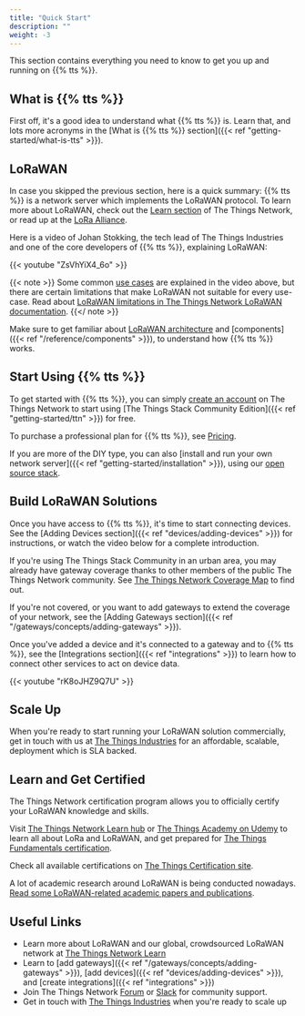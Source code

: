 ```yaml
---
title: "Quick Start"
description: ""
weight: -3
---
```


This section contains everything you need to know to get you up and running on {{% tts %}}.

<!--more-->

## What is {{% tts %}}

First off, it's a good idea to understand what {{% tts %}} is. Learn that, and lots more acronyms in the [What is {{% tts %}} section]({{< ref "getting-started/what-is-tts" >}}).

## LoRaWAN

In case you skipped the previous section, here is a quick summary: {{% tts %}} is a network server which implements the LoRaWAN protocol. To learn more about LoRaWAN, check out the [Learn section](https://thethingsnetwork.org/docs/lorawan) of The Things Network, or read up at the [LoRa Alliance](https://lora-alliance.org).

Here is a video of Johan Stokking, the tech lead of The Things Industries and one of the core developers of {{% tts %}}, explaining LoRaWAN:

{{< youtube "ZsVhYiX4_6o" >}}

{{< note >}} Some common [use cases](https://www.thethingsnetwork.org/docs/lorawan/what-is-lorawan/#lorawan-use-cases) are explained in the video above, but there are certain limitations that make LoRaWAN not suitable for every use-case. Read about [LoRaWAN limitations in The Things Network LoRaWAN documentation](https://www.thethingsnetwork.org/docs/lorawan/limitations/). {{</ note >}}

Make sure to get familiar about [LoRaWAN architecture](https://www.thethingsnetwork.org/docs/lorawan/architecture/) and [components]({{< ref "/reference/components" >}}), to understand how {{% tts %}} works.

## Start Using {{% tts %}}

To get started with {{% tts %}}, you can simply [create an account](https://console.cloud.thethings.network) on The Things Network to start using [The Things Stack Community Edition]({{< ref "getting-started/ttn" >}}) for free.

To purchase a professional plan for {{% tts %}}, see [Pricing](https://accounts.thethingsindustries.com/fee-calculator).

If you are more of the DIY type, you can also [install and run your own network server]({{< ref "getting-started/installation" >}}), using our [open source stack](https://github.com/TheThingsNetwork/lorawan-stack).

## Build LoRaWAN Solutions

Once you have access to {{% tts %}}, it's time to start connecting devices. See the [Adding Devices section]({{< ref "devices/adding-devices" >}}) for instructions, or watch the video below for a complete introduction.

If you're using The Things Stack Community in an urban area, you may already have gateway coverage thanks to other members of the public The Things Network community. See [The Things Network Coverage Map](https://www.thethingsnetwork.org/map) to find out.

If you're not covered, or you want to add gateways to extend the coverage of your network, see the [Adding Gateways section]({{< ref "/gateways/concepts/adding-gateways" >}}).

Once you've added a device and it's connected to a gateway and to {{% tts %}}, see the [Integrations section]({{< ref "integrations" >}}) to learn how to connect other services to act on device data.

{{< youtube "rK8oJHZ9Q7U" >}}

## Scale Up

When you're ready to start running your LoRaWAN solution commercially, get in touch with us at [The Things Industries](https://thethingsindustries.com) for an affordable, scalable, deployment which is SLA backed.

## Learn and Get Certified

The Things Network certification program allows you to officially certify your LoRaWAN knowledge and skills.

Visit [The Things Network Learn hub](https://www.thethingsnetwork.org/docs/lorawan/) or [The Things Academy on Udemy](https://www.udemy.com/course/lorawan-fundamentals/) to learn all about LoRa and LoRaWAN, and get prepared for [The Things Fundamentals certification](https://www.thethingsnetwork.org/achievements/a/the-things-certified-fundamentals/).

Check all available certifications on [The Things Certification site](https://www.thethingsnetwork.org/achievements/certificates/).

A lot of academic research around LoRaWAN is being conducted nowadays. [Read some LoRaWAN-related academic papers and publications](https://www.thethingsnetwork.org/docs/lorawan/academic/).

## Useful Links

- Learn more about LoRaWAN and our global, crowdsourced LoRaWAN network at [The Things Network Learn](https://thethingsnetwork.org/docs)
- Learn to [add gateways]({{< ref "/gateways/concepts/adding-gateways" >}}), [add devices]({{< ref "devices/adding-devices" >}}), and [create integrations]({{< ref "integrations" >}})
- Join The Things Network [Forum](https://www.thethingsnetwork.org/forum/) or [Slack](https://thethingsnetwork.slack.com/) for community support.
- Get in touch with [The Things Industries](https://thethingsindustries.com) when you're ready to scale up
